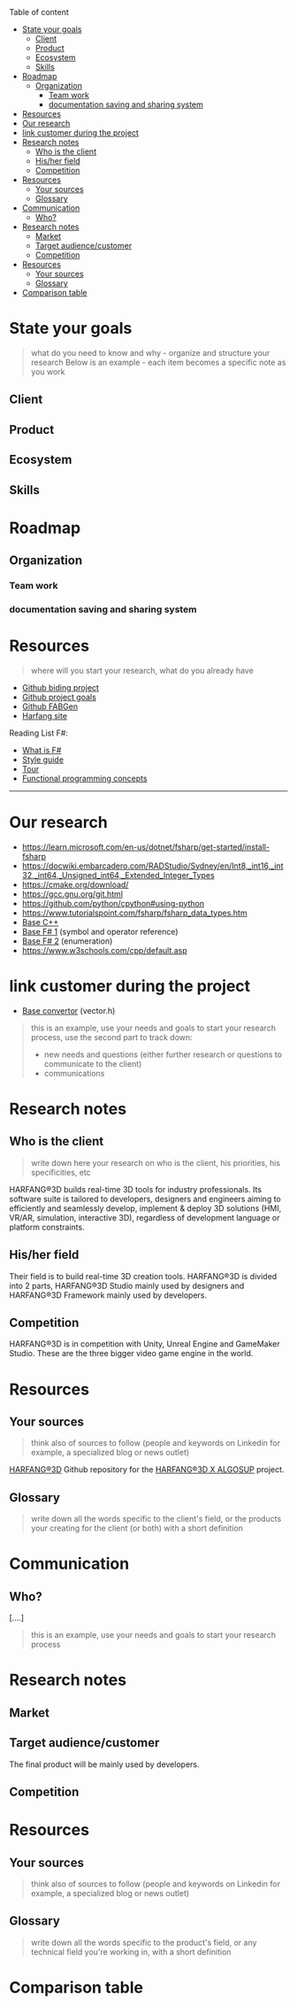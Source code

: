 <summary>Table of content</summary>

- [State your goals](#state-your-goals)
  - [Client](#client)
  - [Product](#product)
  - [Ecosystem](#ecosystem)
  - [Skills](#skills)
- [Roadmap](#roadmap)
  - [Organization](#organization)
    - [Team work](#team-work)
    - [documentation saving and sharing system](#documentation-saving-and-sharing-system)
- [Resources](#resources)
- [Our research](#our-research)
- [link customer during the project](#link-customer-during-the-project)
- [Research notes](#research-notes)
  - [Who is the client](#who-is-the-client)
  - [His/her field](#hisher-field)
  - [Competition](#competition)
- [Resources](#resources-1)
  - [Your sources](#your-sources)
  - [Glossary](#glossary)
- [Communication](#communication)
  - [Who?](#who)
- [Research notes](#research-notes-1)
  - [Market](#market)
  - [Target audience/customer](#target-audiencecustomer)
  - [Competition](#competition-1)
- [Resources](#resources-2)
  - [Your sources](#your-sources-1)
  - [Glossary](#glossary-1)
- [Comparison table](#comparison-table)




# State your goals
> what do you need to know and why - organize and structure your research
> Below is an example - each item becomes a specific note as you work

## Client

## Product

## Ecosystem

## Skills


# Roadmap
## Organization
### Team work

### documentation saving and sharing system

# Resources
> where will you start your research, what do you already have

- [Github biding project](https://github.com/harfang3d/algosup-binding-project)
- [Github project goals](https://github.com/algosup/2022-2023-project-3-harfang3d-binding-Project-2-group)
- [Github FABGen](https://github.com/ejulien/FABGen)
- [Harfang site](https://www.harfang3d.com/en_US/)

Reading List F#:

- [What is F#](https://learn.microsoft.com/en-us/dotnet/fsharp/what-is-fsharp)
- [Style guide](https://learn.microsoft.com/en-us/dotnet/fsharp/style-guide/)
- [Tour](https://learn.microsoft.com/en-us/dotnet/fsharp/tour)
- [Functional programming concepts](https://learn.microsoft.com/en-us/dotnet/fsharp/tutorials/functional-programming-concepts)

-----------------------------------------
# Our research 
- https://learn.microsoft.com/en-us/dotnet/fsharp/get-started/install-fsharp
- https://docwiki.embarcadero.com/RADStudio/Sydney/en/Int8,_int16,_int32,_int64,_Unsigned_int64,_Extended_Integer_Types
- https://cmake.org/download/
- https://gcc.gnu.org/git.html
- https://github.com/python/cpython#using-python
- https://www.tutorialspoint.com/fsharp/fsharp_data_types.htm
- [Base C++](https://learn.microsoft.com/fr-fr/cpp/cpp/basic-concepts-cpp?view=msvc-170)
- [Base F# 1](https://learn.microsoft.com/en-us/dotnet/fsharp/language-reference/symbol-and-operator-reference/) (symbol and operator reference)
- [Base F# 2](https://learn.microsoft.com/en-us/dotnet/fsharp/language-reference/enumerations)
(enumeration)
- https://www.w3schools.com/cpp/default.asp


# link customer during the project
- [Base convertor](https://github.com/jackdalton/vector-cpp/blob/master/src/vector.h) (vector.h)



> this is an example, use your needs and goals to start your research process, use the second part to track down:
> - new needs and questions (either further research or questions to communicate to the client)
> - communications

# Research notes

## Who is the client
> write down here your research on who is the client, his priorities, his specificities, etc

HARFANG®3D builds real-time 3D tools for industry professionals. Its software suite is tailored to developers, designers and engineers aiming to efficiently and seamlessly develop, implement & deploy 3D solutions (HMI, VR/AR, simulation, interactive 3D), regardless of development language or platform constraints.

## His/her field

Their field is to build real-time 3D creation tools. HARFANG®3D is divided into 2 parts, HARFANG®3D Studio mainly used by designers and HARFANG®3D Framework mainly used by developers.

## Competition
HARFANG®3D is in competition with Unity, Unreal Engine and GameMaker Studio. These are the three bigger video game engine in the world.

# Resources
## Your sources
> think also of sources to follow (people and keywords on Linkedin for example, a specialized blog or news outlet)

[HARFANG®3D](https://www.harfang3d.com/en_US/)
Github repository for the [HARFANG®3D X ALGOSUP](https://github.com/harfang3d/algosup-binding-project) project.

## Glossary
> write down all the words specific to the client's field, or the products your creating for the client (or both) with a short definition


# Communication

## Who?

[....]




> this is an example, use your needs and goals to start your research process

# Research notes

## Market


## Target audience/customer

The final product will be mainly used by developers.

## Competition


# Resources
## Your sources
> think also of sources to follow (people and keywords on Linkedin for example, a specialized blog or news outlet)

## Glossary
> write down all the words specific to the product's field, or any technical field you're working in, with a short definition


# Comparison table


